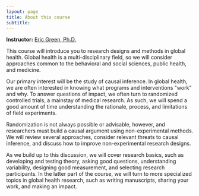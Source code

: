 ```yaml
---
layout: page
title: About this course 
subtitle: 
---
```


**Instructor:** [Eric Green, Ph.D.](https://globalhealth.duke.edu/people/faculty/green-eric)

This course will introduce you to research designs and methods in global health. Global health is a multi-disciplinary field, so we will consider approaches common to the behavioral and social sciences, public health, and medicine. 

Our primary interest will be the study of causal inference. In global health, we are often interested in knowing what programs and interventions "work" and why. To answer questions of impact, we often turn to randomized controlled trials, a mainstay of medical research. As such, we will spend a good amount of time understanding the rationale, process, and limitations of field experiments. 

Randomization is not always possible or advisable, however, and researchers must build a causal argument using non-experimental methods. We will review several approaches, consider relevant threats to causal inference, and discuss how to improve non-experimental research designs. 

As we build up to this discussion, we will cover research basics, such as developing and testing theory, asking good questions, understanding variability, designing good measurement, and selecting research participants. In the latter part of the course, we will turn to more specialized topics in global health research, such as writing manuscripts, sharing your work, and making an impact.